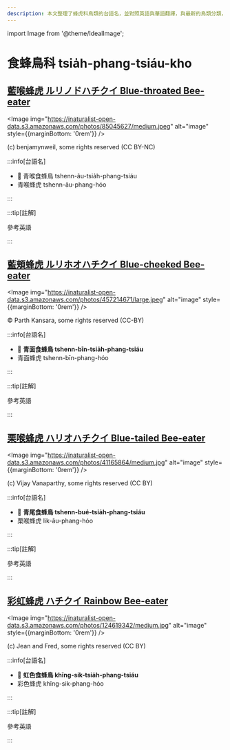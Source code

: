 ```yaml
---
description: 本文整理了蜂虎科鳥類的台語名，並對照英語與華語翻譯，與最新的鳥類分類，期待能夠供未來的台語鳥類圖鑑當作參考
---
```


import Image from '@theme/IdealImage';

# 食蜂鳥科 tsia̍h-phang-tsiáu-kho

## [藍喉蜂虎 ルリノドハチクイ Blue-throated Bee-eater](https://ebird.org/species/btbeat2)

<Image img="https://inaturalist-open-data.s3.amazonaws.com/photos/85045627/medium.jpeg" alt="image" style={{marginBottom: '0rem'}} />

<p className="image-caption">
(c) benjamynweil, some rights reserved (CC BY-NC)
</p>

:::info[台語名]

- 🎯 青喉食蜂鳥 tshenn-âu-tsia̍h-phang-tsiáu
- 青喉蜂虎 tshenn-âu-phang-hóo

:::

:::tip[註解]

參考英語

:::

## [藍頰蜂虎 ルリホオハチクイ Blue-cheeked Bee-eater](https://ebird.org/species/bcbeat1)

<Image img="https://inaturalist-open-data.s3.amazonaws.com/photos/457214671/large.jpeg" alt="image" style={{marginBottom: '0rem'}} />

<p className="image-caption">
© Parth Kansara, some rights reserved (CC-BY)
</p>

:::info[台語名]

- 🎯 **青面食蜂鳥 tshenn-bīn-tsia̍h-phang-tsiáu**
- 青面蜂虎 tshenn-bīn-phang-hóo

:::

:::tip[註解]

參考英語

:::

## [栗喉蜂虎 ハリオハチクイ Blue-tailed Bee-eater](https://ebird.org/species/btbeat1)

<Image img="https://inaturalist-open-data.s3.amazonaws.com/photos/41165864/medium.jpg" alt="image" style={{marginBottom: '0rem'}} />

<p className="image-caption">
(c) Vijay Vanaparthy, some rights reserved (CC BY)
</p>

:::info[台語名]

- 🎯 **青尾食蜂鳥 tshenn-bué-tsia̍h-phang-tsiáu**
- 栗喉蜂虎 lik-âu-phang-hóo

:::

:::tip[註解]

參考英語

:::

## [彩虹蜂虎 ハチクイ Rainbow Bee-eater](https://ebird.org/species/rabeat1)

<Image img="https://inaturalist-open-data.s3.amazonaws.com/photos/124619342/medium.jpg" alt="image" style={{marginBottom: '0rem'}} />

<p className="image-caption">
(c) Jean and Fred, some rights reserved (CC BY)
</p>

:::info[台語名]

- 🎯 **虹色食蜂鳥 khīng-sik-tsia̍h-phang-tsiáu**
- 彩色蜂虎 khīng-sik-phang-hóo

:::

:::tip[註解]

參考英語

:::
